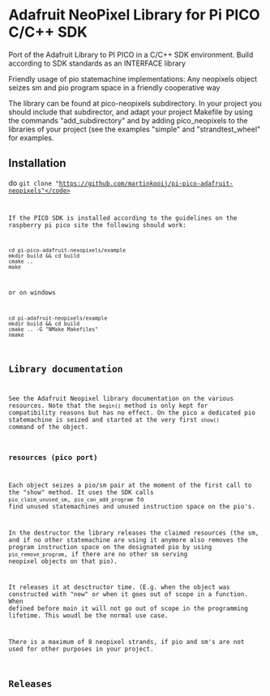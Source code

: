 # Adafruit NeoPixel Library for Pi PICO C/C++ SDK

Port of the Adafruit Library to PI PICO in a C/C++ SDK environment.
Build according to SDK standards as an INTERFACE library

Friendly usage of pio statemachine implementations: Any neopixels object seizes sm and pio program space in a friendly cooperative way 

The library can be found at pico-neopixels subdirectory. In your project you should include that subdirector, and adapt your project Makefile by using the commands "add_subdirectory" and by adding pico_neopixels to the libraries of your project (see the examples "simple" and "strandtest_wheel" for examples. 

## Installation

do <code>git clone "https://github.com/martinkooij/pi-pico-adafruit-neopixels"</code>

If the PICO SDK is installed according to the guidelines on the raspberry pi pico site the following should work:

````
cd pi-pico-adafruit-nexopixels/example
mkdir build && cd build
cmake ..
make
````
or on windows
````
cd pi-adafruit-neopixels/example
mkdir build && cd build
cmake .. -G "NMake Makefiles"
nmake
````

## Library documentation

See the Adafruit Neopixel library documentation on the various resources. Note that the <code>begin()</code> method is only kept for compatibility reasons but has no effect. On the pico a dedicated pio statemachine is seized and started at the very first <code>show()</code> command of the object. 

### resources (pico port)
Each object seizes a pio/sm pair at the moment of the first call to the "show" method. It uses the SDK calls <code>pio_claim_unused_sm</code>, <code>pio_can_add_program</code> to find unused statemachines and unused instruction space on the pio's. 

In the destructor the library releases the claimed resources (the sm, and if no other statemachine are using it anymore also removes the program instruction space on the designated pio by using <code>pio_remove_program</code>, if there are no other sm serving neopixel objects on that pio). 

It releases it at desctructor time. (E.g. when the object was constructed with "new" or when it goes out of scope in a function. When defined before main it will not go out of scope in the programming lifetime. This woudl be the normal use case. 

There is a maximum of 8 neopixel strands, if pio and sm's are not used for other purposes in your project.



## Releases
